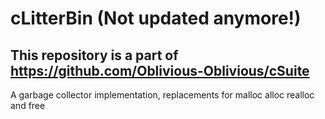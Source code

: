 # cLitterBin (Not updated anymore!)
## This repository is a part of https://github.com/Oblivious-Oblivious/cSuite
A garbage collector implementation, replacements for malloc alloc realloc and free
